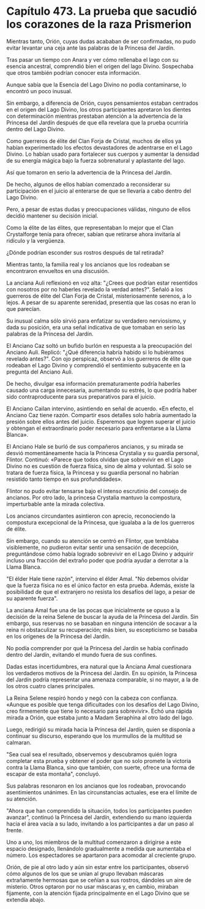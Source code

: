 
# Capítulo 473. La prueba que sacudió los corazones de la raza Prismerion


Mientras tanto, Orión, cuyas dudas acababan de ser confirmadas, no pudo evitar levantar una ceja ante las palabras de la Princesa del Jardín.

Tras pasar un tiempo con Anara y ver cómo rellenaba el lago con su esencia ancestral, comprendió bien el origen del lago Divino. Sospechaba que otros también podrían conocer esta información.

Aunque sabía que la Esencia del Lago Divino no podía contaminarse, lo encontró un poco inusual.

Sin embargo, a diferencia de Orión, cuyos pensamientos estaban centrados en el origen del Lago Divino, los otros participantes apretaron los dientes con determinación mientras prestaban atención a la advertencia de la Princesa del Jardín después de que ella revelara que la prueba ocurriría dentro del Lago Divino.

Como guerreros de élite del Clan Forja de Cristal, muchos de ellos ya habían experimentado los efectos devastadores de adentrarse en el Lago Divino. Lo habían usado para fortalecer sus cuerpos y aumentar la densidad de su energía mágica bajo la fuerza sobrenatural y aplastante del lago.

Así que tomaron en serio la advertencia de la Princesa del Jardín.

De hecho, algunos de ellos habían comenzado a reconsiderar su participación en el juicio al enterarse de que se llevaría a cabo dentro del Lago Divino.

Pero, a pesar de estas dudas y preocupaciones válidas, ninguno de ellos decidió mantener su decisión inicial.

Como la élite de las élites, que representaban lo mejor que el Clan Crystalforge tenía para ofrecer, sabían que retirarse ahora invitaría al ridículo y la vergüenza.

¿Dónde podrían esconder sus rostros después de tal retirada?

Mientras tanto, la familia real y los ancianos que los rodeaban se encontraron envueltos en una discusión.

La anciana Auli reflexionó en voz alta: "¿Crees que podrían estar resentidos con nosotros por no haberles revelado la verdad antes?". Señaló a los guerreros de élite del Clan Forja de Cristal, misteriosamente serenos, a lo lejos. A pesar de su aparente serenidad, presentía que las cosas no eran lo que parecían.

Su inusual calma sólo sirvió para enfatizar su verdadero nerviosismo, y dada su posición, era una señal indicativa de que tomaban en serio las palabras de la Princesa del Jardín.

El Anciano Caz soltó un bufido burlón en respuesta a la preocupación del Anciano Auli. Replicó: "¿Qué diferencia habría habido si lo hubiéramos revelado antes?". Con ojo perspicaz, observó a los guerreros de élite que rodeaban el Lago Divino y comprendió el sentimiento subyacente en la pregunta del Anciano Auli.

De hecho, divulgar esa información prematuramente podría haberles causado una carga innecesaria, aumentando su estrés, lo que podría haber sido contraproducente para sus preparativos para el juicio.

El Anciano Cailan intervino, asintiendo en señal de acuerdo. «En efecto, el Anciano Caz tiene razón. Compartir esos detalles solo habría aumentado la presión sobre ellos antes del juicio. Esperemos que logren superar el juicio y obtengan el extraordinario poder necesario para enfrentarse a la Llama Blanca».

El Anciano Hale se burló de sus compañeros ancianos, y su mirada se desvió momentáneamente hacia la Princesa Crystalia y su guardia personal, Flintor. Continuó: «Parece que todos olvidan que sobrevivir en el Lago Divino no es cuestión de fuerza física, sino de alma y voluntad. Si solo se tratara de fuerza física, la Princesa y su guardia personal no habrían resistido tanto tiempo en sus profundidades».

Flintor no pudo evitar tensarse bajo el intenso escrutinio del consejo de ancianos. Por otro lado, la princesa Crystalia mantuvo la compostura, imperturbable ante la mirada colectiva.

Los ancianos circundantes asintieron con aprecio, reconociendo la compostura excepcional de la Princesa, que igualaba a la de los guerreros de élite.

Sin embargo, cuando su atención se centró en Flintor, que temblaba visiblemente, no pudieron evitar sentir una sensación de decepción, preguntándose cómo había logrado sobrevivir en el Lago Divino y adquirir incluso una fracción del extraño poder que podría ayudar a derrotar a la Llama Blanca.

"El élder Hale tiene razón", intervino el élder Amal. "No debemos olvidar que la fuerza física no es el único factor en esta prueba. Además, existe la posibilidad de que el extranjero no resista los desafíos del lago, a pesar de su aparente fuerza".

La anciana Amal fue una de las pocas que inicialmente se opuso a la decisión de la reina Selene de buscar la ayuda de la Princesa del Jardín. Sin embargo, sus reservas no se basaban en ninguna intención de socavar a la reina ni obstaculizar su recuperación; más bien, su escepticismo se basaba en los orígenes de la Princesa del Jardín.

No podía comprender por qué la Princesa del Jardín se había confinado dentro del Jardín, evitando el mundo fuera de sus confines.

Dadas estas incertidumbres, era natural que la Anciana Amal cuestionara los verdaderos motivos de la Princesa del Jardín. En su opinión, la Princesa del Jardín podría representar una amenaza comparable, si no mayor, a la de los otros cuatro clanes principales.

La Reina Selene respiró hondo y negó con la cabeza con confianza. «Aunque es posible que tenga dificultades con los desafíos del Lago Divino, creo firmemente que tiene lo necesario para sobrevivir». Echó una rápida mirada a Orión, que estaba junto a Madam Seraphina al otro lado del lago.

Luego, redirigió su mirada hacia la Princesa del Jardín, quien se disponía a continuar su discurso, esperando que los murmullos de la multitud se calmaran.

"Sea cual sea el resultado, observemos y descubramos quién logra completar esta prueba y obtener el poder que no solo promete la victoria contra la Llama Blanca, sino que también, con suerte, ofrece una forma de escapar de esta montaña", concluyó.

Sus palabras resonaron en los ancianos que los rodeaban, provocando asentimientos unánimes. En las circunstancias actuales, ese era el límite de su atención.

"Ahora que han comprendido la situación, todos los participantes pueden avanzar", continuó la Princesa del Jardín, extendiendo su mano izquierda hacia el área vacía a su lado, invitando a los participantes a dar un paso al frente.

Uno a uno, los miembros de la multitud comenzaron a dirigirse a este espacio designado, llenándolo gradualmente a medida que aumentaba el número. Los espectadores se apartaron para acomodar al creciente grupo.

Orión, de pie al otro lado y aún sin estar entre los participantes, observó cómo algunos de los que se unían al grupo llevaban máscaras extrañamente hermosas que se ceñían a sus rostros, dándoles un aire de misterio. Otros optaron por no usar máscaras y, en cambio, miraban fijamente, con la atención fijada principalmente en el Lago Divino que se extendía abajo.